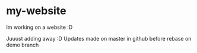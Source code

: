# my-website
Im working on a website :D

Juuust adding away :D
Updates made on master in github before rebase
on demo branch

